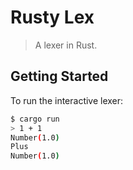 # Rusty Lex

>A lexer in Rust.

## Getting Started

To run the interactive lexer:

```bash
$ cargo run
> 1 + 1
Number(1.0)
Plus
Number(1.0)
```
